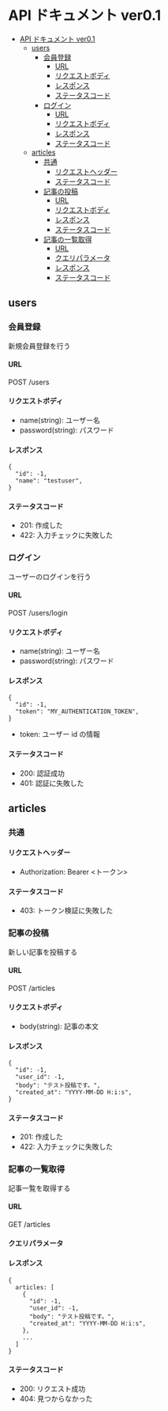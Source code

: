 # API ドキュメント ver0.1

- [API ドキュメント ver0.1](#api-ドキュメント-ver01)
  - [users](#users)
    - [会員登録](#会員登録)
      - [URL](#url)
      - [リクエストボディ](#リクエストボディ)
      - [レスポンス](#レスポンス)
      - [ステータスコード](#ステータスコード)
    - [ログイン](#ログイン)
      - [URL](#url-1)
      - [リクエストボディ](#リクエストボディ-1)
      - [レスポンス](#レスポンス-1)
      - [ステータスコード](#ステータスコード-1)
  - [articles](#articles)
    - [共通](#共通)
      - [リクエストヘッダー](#リクエストヘッダー)
      - [ステータスコード](#ステータスコード-2)
    - [記事の投稿](#記事の投稿)
      - [URL](#url-2)
      - [リクエストボディ](#リクエストボディ-2)
      - [レスポンス](#レスポンス-2)
      - [ステータスコード](#ステータスコード-3)
    - [記事の一覧取得](#記事の一覧取得)
      - [URL](#url-3)
      - [クエリパラメータ](#クエリパラメータ)
      - [レスポンス](#レスポンス-3)
      - [ステータスコード](#ステータスコード-4)

## users

### 会員登録

新規会員登録を行う

#### URL

POST /users

#### リクエストボディ

- name(string): ユーザー名
- password(string): パスワード

#### レスポンス

```
{
  "id": -1,
  "name": "testuser",
}
```

#### ステータスコード

- 201: 作成した
- 422: 入力チェックに失敗した

### ログイン

ユーザーのログインを行う

#### URL

POST /users/login

#### リクエストボディ

- name(string): ユーザー名
- password(string): パスワード

#### レスポンス

```
{
  "id": -1,
  "token": "MY_AUTHENTICATION_TOKEN",
}
```

- token: ユーザー id の情報

#### ステータスコード

- 200: 認証成功
- 401: 認証に失敗した

## articles

### 共通

#### リクエストヘッダー

- Authorization: Bearer <トークン>

#### ステータスコード

- 403: トークン検証に失敗した

### 記事の投稿

新しい記事を投稿する

#### URL

POST /articles

#### リクエストボディ

- body(string): 記事の本文

#### レスポンス

```
{
  "id": -1,
  "user_id": -1,
  "body": "テスト投稿です。",
  "created_at": "YYYY-MM-DD H:i:s",
}
```

#### ステータスコード

- 201: 作成した
- 422: 入力チェックに失敗した

### 記事の一覧取得

記事一覧を取得する

#### URL

GET /articles

#### クエリパラメータ

#### レスポンス

```
{
  articles: [
    {
      "id": -1,
      "user_id": -1,
      "body": "テスト投稿です。",
      "created_at": "YYYY-MM-DD H:i:s",
    },
    ...
  ]
}
```

#### ステータスコード

- 200: リクエスト成功
- 404: 見つからなかった
